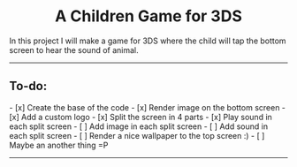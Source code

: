 <center><h1>A Children Game for 3DS</h1></center>

In this project I will make a game for 3DS where the child will tap the bottom screen to hear the sound of animal.

----------------

<h2>To-do:</h2>
- [x] Create the base of the code
- [x] Render image on the bottom screen
- [x] Add a custom logo
- [x] Split the screen in 4 parts
- [x] Play sound in each split screen
- [ ] Add image in each split screen
- [ ] Add sound in each split screen
- [ ] Render a nice wallpaper to the top screen :)
- [ ] Maybe an another thing =P

----------------
